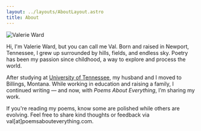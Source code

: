 ```yaml
---
layout: ../layouts/AboutLayout.astro
title: About
---
```

![Valerie Ward](../images/valeriewardprofile.jpg)

Hi, I'm Valerie Ward, but you can call me Val. Born and raised in Newport, Tennessee, I grew up surrounded by hills, fields, and endless sky. Poetry has been my passion since childhood, a way to explore and process the world.

After studying at [University of Tennessee](https://www.utk.edu), my husband and I moved to Billings, Montana. While working in education and raising a family, I continued writing — and now, with *Poems About Everything*, I’m sharing my work.

If you're reading my poems, know some are polished while others are evolving. Feel free to share kind thoughts or feedback via val[at]poemsabouteverything.com.